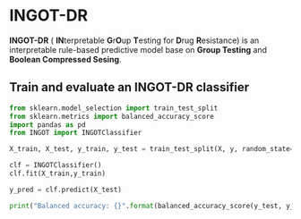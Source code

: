 # INGOT-DR

**INGOT-DR** ( **IN**terpretable **G**r**O**up **T**esting for **D**rug **R**esistance) is an interpretable rule-based predictive model base on **Group Testing** and **Boolean Compressed Sesing**.

## Train and evaluate an INGOT-DR classifier
```python
from sklearn.model_selection import train_test_split
from sklearn.metrics import balanced_accuracy_score
import pandas as pd
from INGOT import INGOTClassifier

X_train, X_test, y_train, y_test = train_test_split(X, y, random_state=33, test_size=0.2, stratify=y)

clf = INGOTClassifier()
clf.fit(X_train,y_train)

y_pred = clf.predict(X_test)

print("Balanced accuracy: {}".format(balanced_accuracy_score(y_test, y_pred)))


```
